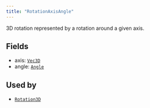 ```yaml
---
title: "RotationAxisAngle"
---
```


3D rotation represented by a rotation around a given axis.

## Fields

* axis: [`Vec3D`](../datatypes/vec3d.md)
* angle: [`Angle`](../datatypes/angle.md)


## Used by

* [`Rotation3D`](../datatypes/rotation3d.md)
